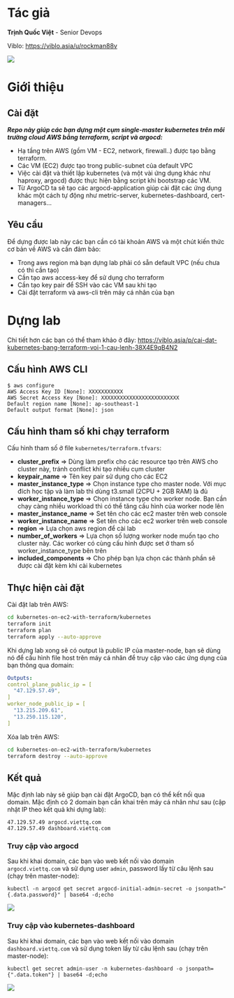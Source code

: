 # Tác giả
**Trịnh Quốc Việt** - Senior Devops

Viblo: https://viblo.asia/u/rockman88v

![](https://i.upanh.org/2024/02/14/VietTQ180x1807f55513fe356686e.png)

# Giới thiệu
## Cài đặt
***Repo này giúp các bạn dựng một cụm single-master kubernetes trên môi trường cloud AWS bằng terraform, script và argocd:***
- Hạ tầng trên AWS (gồm VM - EC2, network, firewall..) được tạo bằng terraform.
- Các VM (EC2) được tạo trong public-subnet của default VPC
- Việc cài đặt và thiết lập kubernetes (và một vài ứng dụng khác như haproxy, argocd) được thực hiện bằng script khi bootstrap các VM.
- Từ ArgoCD ta sẽ tạo các argocd-application giúp cài đặt các ứng dụng khác một cách tự động như metric-server, kubernetes-dashboard, cert-managers...
## Yêu cầu
Để dựng được lab này các bạn cần có tài khoản AWS và một chút kiến thức cơ bản về AWS và cần đảm bảo:
- Trong aws region mà bạn dựng lab phải có sẵn default VPC (nếu chưa có thì cần tạo)
- Cần tạo aws access-key để sử dụng cho terraform
- Cần tạo key pair để SSH vào các VM sau khi tạo
- Cài đặt terraform và aws-cli trên máy cá nhân của bạn

# Dựng lab
Chi tiết hơn các bạn có thể tham khảo ở đây:
https://viblo.asia/p/cai-dat-kubernetes-bang-terraform-voi-1-cau-lenh-38X4E9qB4N2
## Cấu hình AWS CLI	
```
$ aws configure
AWS Access Key ID [None]: XXXXXXXXXXX
AWS Secret Access Key [None]: XXXXXXXXXXXXXXXXXXXXXXXXX
Default region name [None]: ap-southeast-1
Default output format [None]: json
```
## Cấu hình tham số khi chạy terraform
Cấu hình tham số ở file `kubernetes/terraform.tfvars`:
- **cluster_prefix** => Dùng làm prefix cho các resource tạo trên AWS cho cluster này, tránh conflict khi tạo nhiều cụm cluster
- **keypair_name** => Tên key pair sử dụng cho các EC2
- **master_instance_type** => Chọn instance type cho master node. Với mục đích học tập và làm lab thì dùng t3.small (2CPU + 2GB RAM) là đủ
- **worker_instance_type** => Chọn instance type cho worker node. Bạn cần chạy càng nhiều workload thì có thể tăng cấu hình của worker node lên
- **master_instance_name** => Set tên cho các ec2 master trên web console
- **worker_instance_name** => Set tên cho các ec2 worker trên web console
- **region** => Lựa chọn aws region để cài lab
- **number_of_workers** => Lựa chọn số lượng worker node muốn tạo cho cluster này. Các worker có cùng cấu hình được set ở tham số worker_instance_type bên trên
- **included_components** => Cho phép bạn lựa chọn các thành phần sẽ được cài đặt kèm khi cài kubernetes
## Thực hiện cài đặt
Cài đặt lab trên AWS:
````bash
cd kubernetes-on-ec2-with-terraform/kubernetes
terraform init
terraform plan
terraform apply --auto-approve
````
Khi dựng lab xong sẽ có output là public IP của master-node, bạn sẽ dùng nó để cấu hình file host trên máy cá nhân để truy cập vào các ứng dụng của bạn thông qua domain:
````yaml
Outputs:
control_plane_public_ip = [
  "47.129.57.49",
]
worker_node_public_ip = [
  "13.215.209.61",
  "13.250.115.120",
]
````

Xóa lab trên AWS:
````bash
cd kubernetes-on-ec2-with-terraform/kubernetes
terraform destroy --auto-approve
````
## Kết quả

Mặc định lab này sẽ giúp bạn cài đặt ArgoCD, bạn có thể kết nối qua domain. Mặc định có 2 domain bạn cần khai trên máy cá nhân như sau (cập nhật IP theo kết quả khi dựng lab):
````
47.129.57.49 argocd.viettq.com
47.129.57.49 dashboard.viettq.com
````
### Truy cập vào argocd
Sau khi khai domain, các bạn vào web kết nối vào domain `argocd.viettq.com` và sử dụng user `admin`, password lấy từ câu lệnh sau (chạy trên master-node):
````
kubectl -n argocd get secret argocd-initial-admin-secret -o jsonpath="{.data.password}" | base64 -d;echo
````
![](https://images.viblo.asia/a411d4ac-ef05-4a8c-b24c-189599c1e51f.png)
### Truy cập vào kubernetes-dashboard
Sau khi khai domain, các bạn vào web kết nối vào domain `dashboard.viettq.com` và sử dụng token lấy từ câu lệnh sau (chạy trên master-node):
````
kubectl get secret admin-user -n kubernetes-dashboard -o jsonpath={".data.token"} | base64 -d;echo
````
![](https://images.viblo.asia/b926baa5-ca15-40f7-b11a-c0855d3e01c2.png)

